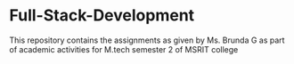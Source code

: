 # Full-Stack-Development
This repository contains the assignments as given by Ms. Brunda G as part of academic activities for M.tech semester 2 of MSRIT college

